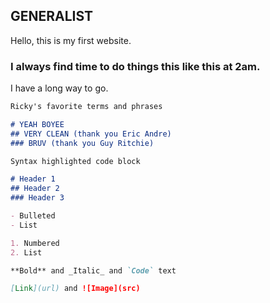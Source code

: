 ## GENERALIST

Hello, this is my first website.

### I always find time to do things this like this at 2am.

I have a long way to go.

```markdown
Ricky's favorite terms and phrases

# YEAH BOYEE
## VERY CLEAN (thank you Eric Andre)
### BRUV (thank you Guy Ritchie)
```


```markdown
Syntax highlighted code block

# Header 1
## Header 2
### Header 3

- Bulleted
- List

1. Numbered
2. List

**Bold** and _Italic_ and `Code` text

[Link](url) and ![Image](src)
```

